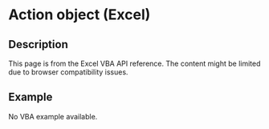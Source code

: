 # Action object (Excel)

## Description
This page is from the Excel VBA API reference. The content might be limited due to browser compatibility issues.

## Example
No VBA example available.
